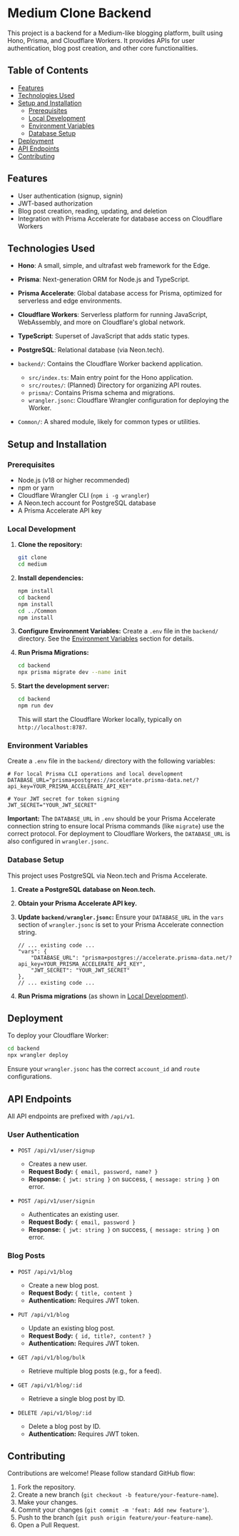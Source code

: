 # Medium Clone Backend

This project is a backend for a Medium-like blogging platform, built using Hono, Prisma, and Cloudflare Workers. It provides APIs for user authentication, blog post creation, and other core functionalities.

## Table of Contents

- [Features](#features)
- [Technologies Used](#technologies-used)
- [Setup and Installation](#setup-and-installation)
  - [Prerequisites](#prerequisites)
  - [Local Development](#local-development)
  - [Environment Variables](#environment-variables)
  - [Database Setup](#database-setup)
- [Deployment](#deployment)
- [API Endpoints](#api-endpoints)
- [Contributing](#contributing)

## Features

- User authentication (signup, signin)
- JWT-based authorization
- Blog post creation, reading, updating, and deletion
- Integration with Prisma Accelerate for database access on Cloudflare Workers

## Technologies Used

- **Hono**: A small, simple, and ultrafast web framework for the Edge.
- **Prisma**: Next-generation ORM for Node.js and TypeScript.
- **Prisma Accelerate**: Global database access for Prisma, optimized for serverless and edge environments.
- **Cloudflare Workers**: Serverless platform for running JavaScript, WebAssembly, and more on Cloudflare's global network.
- **TypeScript**: Superset of JavaScript that adds static types.
- **PostgreSQL**: Relational database (via Neon.tech).

- `backend/`: Contains the Cloudflare Worker backend application.
  - `src/index.ts`: Main entry point for the Hono application.
  - `src/routes/`: (Planned) Directory for organizing API routes.
  - `prisma/`: Contains Prisma schema and migrations.
  - `wrangler.jsonc`: Cloudflare Wrangler configuration for deploying the Worker.
- `Common/`: A shared module, likely for common types or utilities.

## Setup and Installation

### Prerequisites

- Node.js (v18 or higher recommended)
- npm or yarn
- Cloudflare Wrangler CLI (`npm i -g wrangler`)
- A Neon.tech account for PostgreSQL database
- A Prisma Accelerate API key

### Local Development

1.  **Clone the repository:**
    ```bash
    git clone 
    cd medium
    ```

2.  **Install dependencies:**
    ```bash
    npm install
    cd backend
    npm install
    cd ../Common
    npm install
    ```

3.  **Configure Environment Variables:**
    Create a `.env` file in the `backend/` directory. See the [Environment Variables](#environment-variables) section for details.

4.  **Run Prisma Migrations:**
    ```bash
    cd backend
    npx prisma migrate dev --name init
    ```

5.  **Start the development server:**
    ```bash
    cd backend
    npm run dev
    ```
    This will start the Cloudflare Worker locally, typically on `http://localhost:8787`.

### Environment Variables

Create a `.env` file in the `backend/` directory with the following variables:

```dotenv
# For local Prisma CLI operations and local development
DATABASE_URL="prisma+postgres://accelerate.prisma-data.net/?api_key=YOUR_PRISMA_ACCELERATE_API_KEY"

# Your JWT secret for token signing
JWT_SECRET="YOUR_JWT_SECRET"
```

**Important:** The `DATABASE_URL` in `.env` should be your Prisma Accelerate connection string to ensure local Prisma commands (like `migrate`) use the correct protocol. For deployment to Cloudflare Workers, the `DATABASE_URL` is also configured in `wrangler.jsonc`.

### Database Setup

This project uses PostgreSQL via Neon.tech and Prisma Accelerate.

1.  **Create a PostgreSQL database on Neon.tech.**
2.  **Obtain your Prisma Accelerate API key.**
3.  **Update `backend/wrangler.jsonc`:**
    Ensure your `DATABASE_URL` in the `vars` section of `wrangler.jsonc` is set to your Prisma Accelerate connection string.

    ```jsonc:%2FUsers%2Fjoyasturay%2FDesktop%2F100xdev%2Fmedium2%2Fbackend%2Fwrangler.jsonc
    // ... existing code ...
    "vars": {
        "DATABASE_URL": "prisma+postgres://accelerate.prisma-data.net/?api_key=YOUR_PRISMA_ACCELERATE_API_KEY",
        "JWT_SECRET": "YOUR_JWT_SECRET"
    },
    // ... existing code ...
    ```

4.  **Run Prisma migrations** (as shown in [Local Development](#local-development)).

## Deployment

To deploy your Cloudflare Worker:

```bash
cd backend
npx wrangler deploy
```

Ensure your `wrangler.jsonc` has the correct `account_id` and `route` configurations.

## API Endpoints

All API endpoints are prefixed with `/api/v1`.

### User Authentication

-   `POST /api/v1/user/signup`
    -   Creates a new user.
    -   **Request Body:** `{ email, password, name? }`
    -   **Response:** `{ jwt: string }` on success, `{ message: string }` on error.

-   `POST /api/v1/user/signin`
    -   Authenticates an existing user.
    -   **Request Body:** `{ email, password }`
    -   **Response:** `{ jwt: string }` on success, `{ message: string }` on error.

### Blog Posts

-   `POST /api/v1/blog`
    -   Create a new blog post.
    -   **Request Body:** `{ title, content }`
    -   **Authentication:** Requires JWT token.

-   `PUT /api/v1/blog`
    -   Update an existing blog post.
    -   **Request Body:** `{ id, title?, content? }`
    -   **Authentication:** Requires JWT token.

-   `GET /api/v1/blog/bulk`
    -   Retrieve multiple blog posts (e.g., for a feed).

-   `GET /api/v1/blog/:id`
    -   Retrieve a single blog post by ID.

-   `DELETE /api/v1/blog/:id`
    -   Delete a blog post by ID.
    -   **Authentication:** Requires JWT token.

## Contributing

Contributions are welcome! Please follow standard GitHub flow:

1.  Fork the repository.
2.  Create a new branch (`git checkout -b feature/your-feature-name`).
3.  Make your changes.
4.  Commit your changes (`git commit -m 'feat: Add new feature'`).
5.  Push to the branch (`git push origin feature/your-feature-name`).
6.  Open a Pull Request.
